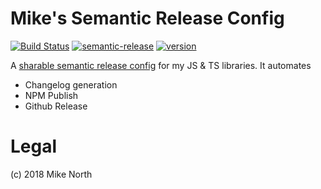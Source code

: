# Mike's Semantic Release Config

[![Build Status](https://travis-ci.org/mike-north/js-lib-semantic-release-config.svg?branch=master)](https://travis-ci.org/mike-north/js-lib-semantic-release-config)
[![semantic-release](https://img.shields.io/badge/%20%20%F0%9F%93%A6%F0%9F%9A%80-semantic--release-e10079.svg)](https://github.com/semantic-release/semantic-release)
[![version](https://img.shields.io/npm/v/@mike-north/js-lib-semantic-release-config.svg)](https://www.npmjs.com/package/@mike-north/js-lib-semantic-release-config)

A [sharable semantic release config](https://semantic-release.gitbook.io/semantic-release/extending/shareable-configurations-list) for my JS & TS libraries. It automates

* Changelog generation
* NPM Publish
* Github Release

# Legal

(c) 2018 Mike North

